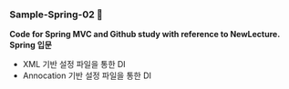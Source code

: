 ### Sample-Spring-02 🌿
<Strong>Code for Spring MVC and Github study with reference to NewLecture.</Strong>
<Strong>Spring 입문</Strong>
* XML 기반 설정 파일을 통한 DI
* Annocation 기반 설정 파일을 통한 DI

